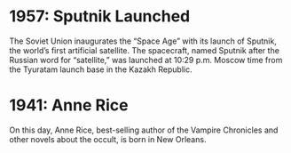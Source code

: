 # 1957: Sputnik Launched
The Soviet Union inaugurates the “Space Age” with its launch of Sputnik,
the world’s first artificial satellite. The spacecraft, named Sputnik after
the Russian word for “satellite,” was launched at 10:29 p.m. Moscow time from
the Tyuratam launch base in the Kazakh Republic.

# 1941: Anne Rice
On this day, Anne Rice, best-selling author of the Vampire Chronicles and
other novels about the occult, is born in New Orleans.

